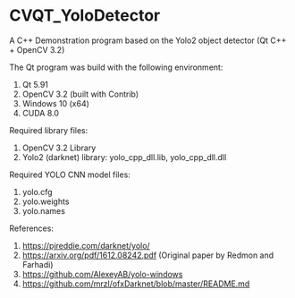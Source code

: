 # CVQT_YoloDetector
A C++ Demonstration program based on the Yolo2 object detector (Qt C++ + OpenCV 3.2)

The Qt program was build with the following environment:
1. Qt 5.91
2. OpenCV 3.2 (built with Contrib)
3. Windows 10 (x64)
4. CUDA 8.0

Required library files:
1. OpenCV 3.2 Library
2. Yolo2 (darknet) library: yolo_cpp_dll.lib, yolo_cpp_dll.dll

Required YOLO CNN model files:
1. yolo.cfg 
2. yolo.weights
3. yolo.names

References:
1. https://pjreddie.com/darknet/yolo/
2. https://arxiv.org/pdf/1612.08242.pdf   (Original paper by Redmon and Farhadi)
3. https://github.com/AlexeyAB/yolo-windows
4. https://github.com/mrzl/ofxDarknet/blob/master/README.md
